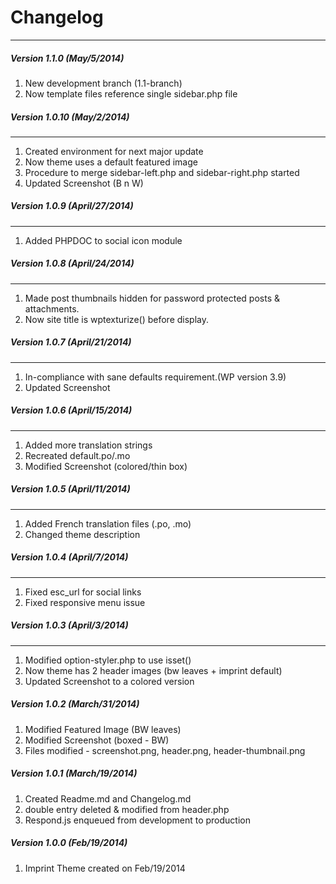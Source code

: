 # Changelog #
***************  

##### Version 1.1.0 (May/5/2014) #####
1. New development branch (1.1-branch)
2. Now template files reference single sidebar.php file

##### Version 1.0.10 (May/2/2014) #####
********************************************
1. Created environment for next major update
2. Now theme uses a default featured image
3. Procedure to merge sidebar-left.php and sidebar-right.php started
4. Updated Screenshot (B n W)

##### Version 1.0.9 (April/27/2014) #####
********************************************
1. Added PHPDOC to social icon module

##### Version 1.0.8 (April/24/2014) #####
********************************************
1. Made post thumbnails hidden for password protected posts & attachments.
2. Now site title is wptexturize() before display.

##### Version 1.0.7 (April/21/2014) #####
********************************************
1. In-compliance with sane defaults requirement.(WP version 3.9)
2. Updated Screenshot

##### Version 1.0.6 (April/15/2014) #####
********************************************
1. Added more translation strings
2. Recreated default.po/.mo
3. Modified Screenshot (colored/thin box)

##### Version 1.0.5 (April/11/2014) #####
********************************************
1. Added French translation files (.po, .mo)
2. Changed theme description

##### Version 1.0.4 (April/7/2014) #####
********************************************
1. Fixed esc_url for social links
2. Fixed responsive menu issue

##### Version 1.0.3 (April/3/2014) #####
********************************************
1. Modified option-styler.php to use isset()
2. Now theme has 2 header images (bw leaves + imprint default)
3. Updated Screenshot to a colored version

##### Version 1.0.2 (March/31/2014) #####
1. Modified Featured Image (BW leaves)
2. Modified Screenshot (boxed - BW)
3. Files modified - screenshot.png, header.png, header-thumbnail.png

##### Version 1.0.1 (March/19/2014) #####
1. Created Readme.md and Changelog.md
2. <meta name="viewport"> double entry deleted & modified from header.php
3. Respond.js enqueued from development to production

##### Version 1.0.0 (Feb/19/2014) #####
1. Imprint Theme created on Feb/19/2014